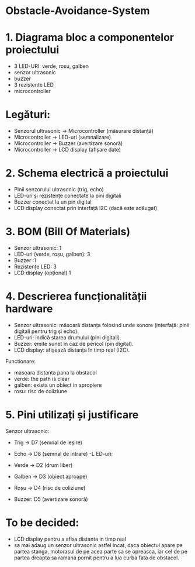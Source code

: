 # Obstacle-Avoidance-System

# 1. Diagrama bloc a componentelor proiectului
- 3 LED-URI: verde, rosu, galben
- senzor ultrasonic
- buzzer
- 3 rezistente LED
- microcontroller

# Legături:

- Senzorul ultrasonic -> Microcontroller (măsurare distanță)
- Microcontroller -> LED-uri (semnalizare)
- Microcontroller -> Buzzer (avertizare sonoră)
- Microcontroller -> LCD display (afișare date)

# 2. Schema electrică a proiectului
- Pinii senzorului ultrasonic (trig, echo)
- LED-uri și rezistențe conectate la pini digitali
- Buzzer conectat la un pin digital
- LCD display conectat prin interfață I2C (dacă este adăugat)

# 3. BOM (Bill Of Materials)
- Senzor ultrasonic:	1	
- LED-uri (verde, roșu, galben):	3	
- Buzzer	:1	
- Rezistențe LED:	3	
- LCD display (opțional)	1	

# 4. Descrierea funcționalității hardware
- Senzor ultrasonic: măsoară distanța folosind unde sonore (interfață: pinii digitali pentru trig și echo).
- LED-uri: indică starea drumului (pini digitali).
- Buzzer: emite sunet în caz de pericol (pin digital).
- LCD display: afișează distanța în timp real (I2C).

Functionare:
- masoara distanta pana la obstacol
- verde: the path is clear
- galben: exista un obiect in apropiere
- rosu: risc de coliziune

# 5. Pini utilizați și justificare

Senzor ultrasonic:

- Trig -> D7 (semnal de ieșire)
- Echo -> D8 (semnal de intrare)
-L ED-uri:

- Verde -> D2 (drum liber)
- Galben -> D3 (obiect aproape)
- Roșu -> D4 (risc de coliziune)
- Buzzer: D5 (avertizare sonoră)



# To be decided:
- LCD display pentru a afisa distanta in timp real
- sa mai adaug un senzor ultrasonic astfel incat, daca obiectul apare pe partea stanga,
motorasul de pe acea parte sa se opreasca, iar cel de pe partea dreapta sa ramana pornit pentru a
lua curba fata de obstacol.
